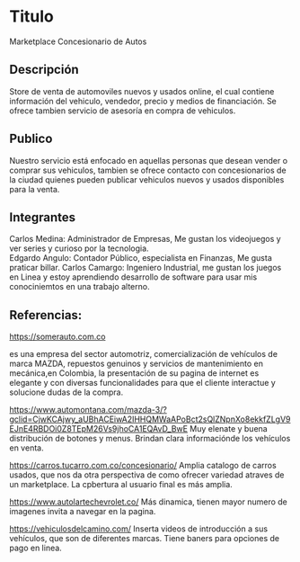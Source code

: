 
# Titulo
Marketplace Concesionario de Autos


## Descripción
Store de venta de automoviles nuevos y usados online, el cual contiene información del vehiculo, vendedor, precio y medios de financiación. Se ofrece tambien servicio de asesoría en compra de vehiculos.

## Publico
Nuestro servicio está enfocado en aquellas personas que desean vender o comprar sus vehiculos, tambien se ofrece contacto con concesionarios de la ciudad quienes pueden publicar vehiculos nuevos y usados disponibles para la venta. 

## Integrantes
Carlos Medina: Administrador de Empresas, Me gustan los videojuegos y ver series y curioso por la tecnologia.   
Edgardo Angulo: Contador Público, especialista en Finanzas, Me gusta praticar billar.
Carlos Camargo: Ingeniero Industrial, me gustan los juegos en Linea y estoy aprendiendo desarrollo de software para usar mis conociniemtos en una trabajo alterno. 

## Referencias: 
https://somerauto.com.co

es una empresa del sector automotriz, comercialización de vehículos de marca MAZDA, repuestos genuinos y servicios de mantenimiento en mecánica,en Colombia, la presentación de su pagina de internet es elegante y con diversas funcionalidades para que el cliente interactue y solucione dudas de la compra.

https://www.automontana.com/mazda-3/?gclid=CjwKCAjwy_aUBhACEiwA2IHHQMWaAPoBct2sQlZNpnXo8ekkfZLgV9EJnE4RBDOi0Z8TEpM26Vs9jhoCA1EQAvD_BwE
Muy elenate y buena distribución de botones y menus. Brindan clara informaciónde los vehículos en venta.

https://carros.tucarro.com.co/concesionario/
Amplia catalogo de carros usados, que nos da otra perspectiva de como ofrecer variedad atraves de un marketplace.
La cpbertura al usuario final es más amplia.

https://www.autolartechevrolet.co/
Más dinamica, tienen mayor numero de imagenes invita a navegar en la pagina.

https://vehiculosdelcamino.com/
Inserta videos de introducción a sus vehículos, que son de diferentes marcas. Tiene baners para opciones de pago en linea.
